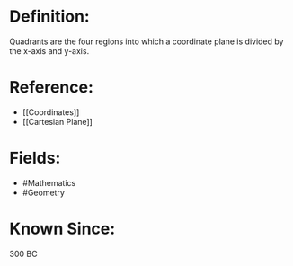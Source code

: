 

# Definition:
Quadrants are the four regions into which a coordinate plane is divided by the x-axis and y-axis.

# Reference:
- [[Coordinates]]
- [[Cartesian Plane]]

# Fields: 
- #Mathematics
- #Geometry

# Known Since:
300 BC

